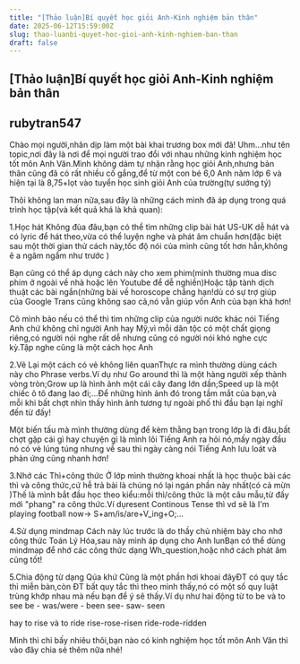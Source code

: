 ```yaml
---
title: "[Thảo luận]Bí quyết học giỏi Anh-Kinh nghiệm bản thân"
date: 2025-06-12T15:59:00Z
slug: thao-luanbi-quyet-hoc-gioi-anh-kinh-nghiem-ban-than
draft: false
---
```


## [Thảo luận]Bí quyết học giỏi Anh-Kinh nghiệm bản thân

## rubytran547

Chào mọi người,nhân dịp làm một bài khai trương box mới đã!
Uhm...như tên topic,nơi đây là nơi để mọi người trao đổi với nhau những kinh nghiệm học tốt môn Anh Văn.Mình không dám tự nhận rằng học giỏi Anh,nhưng bản thân cũng đã có rất nhiều cố gắng,để từ một con bé 6,0 Anh năm lớp 6 và hiện tại là 8,75+lọt vào tuyển học sinh giỏi Anh của trường(tự sướng tý)
 
Thôi không lan man nữa,sau đây là những cách mình đã áp dụng trong quá trình học tập(và kết quả khá là
khả quan):
 
1.Học hát
Không đùa đâu,bạn có thể tìm những clip bài hát US-UK dễ hát và có lyric để hát theo,vừa có thể luyện nghe và phát âm chuẩn hơn(đặc biệt sau một thời gian thử cách này,tốc độ nói của mình cũng tốt hơn hẳn,không ê a ngâm ngẩm như trước )
 
Bạn cũng có thể áp dụng cách này cho xem phim(mình thường mua disc phim ở ngoài về nhà hoặc lên Youtube để dễ nghiền)Hoặc tập tành dịch thuật các bài ngắn(những bài về horoscope chẳng hạn!dù có sự trợ giúp của Google Trans cũng không sao cả,nó vẫn giúp vốn Anh của bạn khá hơn!
 
Cô mình bảo nếu có thể thì tìm những clip của người nước khác nói Tiếng Anh chứ không chỉ người Anh hay Mỹ,vì mỗi dân tộc có một chất giọng riêng,có người nói nghe rất dễ nhưng cũng có người nói khó nghe cực kỳ.Tập nghe cũng là một cách học Anh
 
2.Vẽ
Lại một cách có vẻ không liên quanThực ra mình thường dùng cách này cho Phrase verbs.Ví dụ như Go around thì là một hàng người xếp thành vòng tròn;Grow up là hình ảnh một cái cây đang lớn dần;Speed up là một chiếc ô tô đang lao đi;...Để những hình ảnh đó trong tầm mắt của bạn,và mỗi khi bất chợt nhìn thấy hình ảnh tương tự ngoài phố thì đầu bạn lại nghĩ đến từ đấy!
 
Một biến tấu mà mình thường dùng để kèm thằng bạn trong lớp là đi đâu,bất chợt gặp cái gì hay chuyện gì là mình lôi Tiếng Anh ra hỏi nó,mấy ngày đầu nó có vẻ lúng túng nhưng về sau thì ngày càng nói Tiếng Anh lưu loát và phản ứng cũng nhanh hơn!
 
3.Nhớ các Thì+công thức
Ở lớp mình thường khoai nhất là học thuộc bài các thì và công thức,cứ hễ trả bài là chúng nó lại ngán phần này nhất(có cả mừn )Thế là mình bắt đầu học theo kiểu:mỗi thì/công thức là một câu mẫu,từ đấy mới "phang" ra công thức.Ví dụresent Continous Tense thì vd sẽ là I'm playing football now→ S+am/is/are+V_ing+O;...
 
4.Sử dụng mindmap
Cách này lúc trước là do thầy chủ nhiệm bày cho nhớ công thức Toán Lý Hóa,sau này mình áp dụng cho Anh lunBạn có thể dùng mindmap để nhớ các công thức dạng Wh_question,hoặc nhớ cách phát âm cũng tốt!
 
5.Chia động từ dạng Qúa khứ
Cũng là một phần hơi khoai đâyĐT có quy tắc thì miễn bàn,còn ĐT bất quy tắc thì theo mình thấy,nó có một số quy luật trùng khớp nhau mà nếu bạn để ý sẽ thấy.Ví dụ như hai động từ to be và to see
be - was/were - been
see-    saw-      seen
 
hay to rise và to ride
rise-rose-risen
ride-rode-ridden
 
Mình thì chỉ bấy nhiêu thôi,bạn nào có kinh nghiệm học tốt môn Anh Văn thì vào đây chia sẻ thêm nữa nhé!